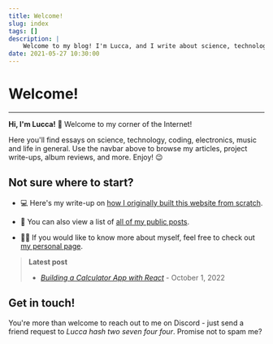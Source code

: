 ```yaml
---
title: Welcome!
slug: index
tags: []
description: | 
    Welcome to my blog! I'm Lucca, and I write about science, technology, music, and more.
date: 2021-05-27 10:30:00
--- 
```


# Welcome!

---

**Hi, I'm Lucca!** 👋 Welcome to my corner of the Internet!

Here you'll find essays on science, technology, coding, electronics, music and life in general. Use the navbar above to browse my articles, project write-ups, album reviews, and more. Enjoy! 😉

## Not sure where to start? 

* 💻 Here's my write-up on [how I originally built this website from scratch](/website1.0).

* 📝 You can also view a list of [all of my public posts](/groups/all). 

* 🙋‍♂️ If you would like to know more about myself, feel free to check out [my personal page](/me).

> **Latest post**  
> - [*Building a Calculator App with React*](/react-calculator-fem-challenge) - October 1, 2022

## Get in touch!

You're more than welcome to reach out to me on Discord - just send a friend request to *Lucca hash two seven four four*. Promise not to spam me?